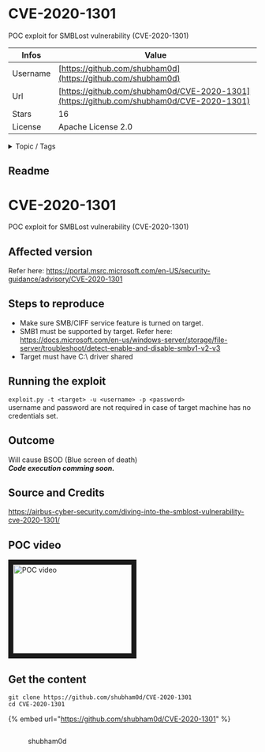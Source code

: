 # CVE-2020-1301

POC exploit for SMBLost vulnerability (CVE-2020-1301)

| Infos    | Value                                                              |
| -------- | -------------------------------------------------------------------|
| Username | [https://github.com/shubham0d](https://github.com/shubham0d) |
| Url      | [https://github.com/shubham0d/CVE-2020-1301](https://github.com/shubham0d/CVE-2020-1301)                                               |
| Stars    | 16                                                          |
| License  | Apache License 2.0                                                        |

<details>

<summary>Topic / Tags</summary>

* smb1* smblost

</details>

## Readme

# CVE-2020-1301
POC exploit for SMBLost vulnerability (CVE-2020-1301)

## Affected version
Refer here: https://portal.msrc.microsoft.com/en-US/security-guidance/advisory/CVE-2020-1301

## Steps to reproduce
* Make sure SMB/CIFF service feature is turned on target.
* SMB1 must be supported by target. Refer here: https://docs.microsoft.com/en-us/windows-server/storage/file-server/troubleshoot/detect-enable-and-disable-smbv1-v2-v3
* Target must have C:\ driver shared

## Running the exploit
`exploit.py -t <target> -u <username> -p <password>` 
<br/>
username and password are not required in case of target machine has no credentials set. 

## Outcome
Will cause BSOD (Blue screen of death)
<br/>
***Code execution comming soon.***

## Source and Credits
https://airbus-cyber-security.com/diving-into-the-smblost-vulnerability-cve-2020-1301/

## POC video
<a href="http://www.youtube.com/watch?feature=player_embedded&v=zVHsKPwtPo4" target="_blank"><img src="http://img.youtube.com/vi/zVHsKPwtPo4/0.jpg" 
alt="POC video" width="240" height="180" border="10" /></a>



## Get the content

```
git clone https://github.com/shubham0d/CVE-2020-1301
cd CVE-2020-1301
```

{% embed url="https://github.com/shubham0d/CVE-2020-1301" %}

<figure><img src="https://avatars.githubusercontent.com/u/12750163?v=4" alt=""><figcaption><p>shubham0d</p></figcaption></figure>
